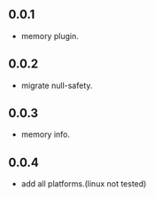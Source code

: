 ## 0.0.1

* memory plugin.

## 0.0.2

* migrate null-safety.

## 0.0.3

* memory info.

## 0.0.4
* add all platforms.(linux not tested)